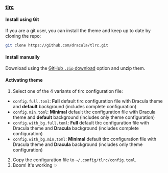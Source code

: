 ### [tlrc](https://github.com/tldr-pages/tlrc)

#### Install using Git

If you are a git user, you can install the theme and keep up to date by cloning the repo:

```bash
git clone https://github.com/dracula/tlrc.git
```

#### Install manually

Download using the [GitHub `.zip` download](https://github.com/dracula/tlrc/archive/main.zip) option and unzip them.

#### Activating theme

1. Select one of the 4 variants of tlrc configuration file:
  - `config.full.toml`: **Full** default tlrc configuration file with Dracula theme and **default** background (includes complete configuration)
  - `config.min.toml`: **Minimal** default tlrc configuration file with Dracula theme and **default** background (includes only theme configuration)
  - `config.with_bg.full.toml`: **Full** default tlrc configuration file with Dracula theme and **Dracula** background (includes complete configuration)
  - `config.with_bg.min.toml`: **Minimal** default tlrc configuration file with Dracula theme and **Dracula** background (includes only theme configuration)
2. Copy the configuration file to `~/.config/tlrc/config.toml`.
3. Boom! It's working ✨
